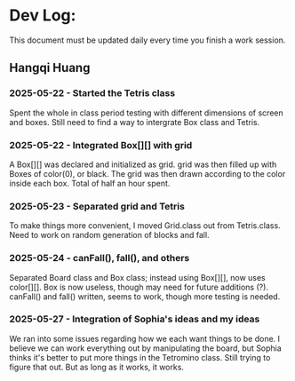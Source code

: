 # Dev Log:

This document must be updated daily every time you finish a work session.

## Hangqi Huang

### 2025-05-22 - Started the Tetris class
Spent the whole in class period testing with different dimensions of screen and boxes. Still need to find a way to intergrate Box class and Tetris.

### 2025-05-22 - Integrated Box[][] with grid
A Box[][] was declared and initialized as grid. grid was then filled up with Boxes of color(0), or black. The grid was then drawn according to the color inside each box. Total of half an hour spent.

### 2025-05-23 - Separated grid and Tetris
To make things more convenient, I moved Grid.class out from Tetris.class. Need to work on random generation of blocks and fall.

### 2025-05-24 - canFall(), fall(), and others
Separated Board class and Box class; instead using Box[][], now uses color[][]. Box is now useless, though may need for future additions (?). canFall() and fall() written, seems to work, though more testing is needed.

### 2025-05-27 - Integration of Sophia's ideas and my ideas
We ran into some issues regarding how we each want things to be done. I believe we can work everything out by manipulating the board, but Sophia thinks it's better to put more things in the Tetromino class. Still trying to figure that out. But as long as it works, it works.
